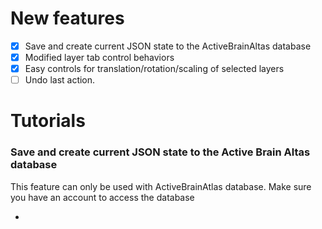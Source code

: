 # New features
- [x] Save and create current JSON state to the ActiveBrainAltas database
- [x] Modified layer tab control behaviors
- [x] Easy controls for translation/rotation/scaling of selected layers
- [ ] Undo last action. 

# Tutorials

### Save and create current JSON state to the Active Brain Altas database

This feature can only be used with ActiveBrainAtlas database. Make sure you have an account to access the database

- 
